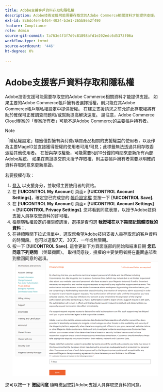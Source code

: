 ```yaml
---
title: Adobe支援客戶資料存取和隱私權
description: Adobe技術支援可能需要存取您的Adobe Commerce相關資料才能提供支援。 如果主要的Adobe Commerce帳戶擁有者選擇授權，則只能在其Adobe Commerce帳戶隱私權設定中提供授權。 在建立支援請求之前允許此存取權將有助於確保可正確調查問題和/或幫助提高解決速度。 請注意，Adobe Commerce Cloud專案的「專案所有者」可能不是Adobe Commerce的主要帳戶持有者。
exl-id: 8c6dc4e4-b464-4024-b3e1-265b8ea2f490
feature: Compliance
role: Admin
source-git-commit: 7a763e4f3f7d9c81898afd1e202edc6d5373f06a
workflow-type: tm+mt
source-wordcount: '446'
ht-degree: 0%

---
```


# Adobe支援客戶資料存取和隱私權

Adobe技術支援可能需要存取您的Adobe Commerce相關資料才能提供支援。 如果主要的Adobe Commerce帳戶擁有者選擇授權，則只能在其Adobe Commerce帳戶隱私權設定中提供授權。 在建立支援請求之前允許此存取權將有助於確保可正確調查問題和/或幫助提高解決速度。 請注意，Adobe Commerce Cloud專案的「專案所有者」可能不是Adobe Commerce的主要帳戶持有者。

>[!NOTE]
>
>「隱私權設定」標籤僅對擁有與付費/購買產品相關的支援權益的使用者，以及作為主要MageID並直接獲得授權的使用者可用/可見；此標籤無法透過共用存取委派給其他使用者。 在授與存取權後，可能需要5到10分鐘的時間來更新所有內部Adobe系統。 如果在票證提交前未授予存取權，則主要帳戶擁有者需要以明確的資料存取同意來更新票證。

若要授權存取：

1. [登入](https://account.magento.com/customer/account/login) 以支援身分，並取得主要使用者的資格。
1. 在 **[!UICONTROL My Account]** 頁面> **[!UICONTROL Account Settings]**，確定您已完成您的 [帳戶設定檔](https://account.magento.com/customer/account/edit) 並按一下 **[!UICONTROL Save]**.
1. 在 **[!UICONTROL My Account]** 頁面> **[!UICONTROL Account Settings]** > **[!UICONTROL Privacy Settings]**. 您將看到同意表單，以授予Adobe技術支援人員存取您資料的許可權。
1. 檢閱隱私權設定的相關資訊後，選擇是否勾選 **我授權在以下期間記憶體取我的資料：**.
1. 在持續時間下拉式清單中，選取您希望Adobe技術支援人員存取您的客戶資料的時間段。 您可以選取7天、30天、一年或無限期。
1. 按一下 **[!UICONTROL Save]**. 這會更新下方頁面底部的開始和結束日期 **您已同意下列期間** （熒幕擷圖）。 取得同意後，授權的主要使用者將在畫面底部看到撤回同意的選項。
   ![magento-account-privacy-settings.png](assets/magento-account-privacy-settings.png)

您可以按一下 **撤回同意** 隨時撤回您對Adobe支援人員存取您資料的同意。
